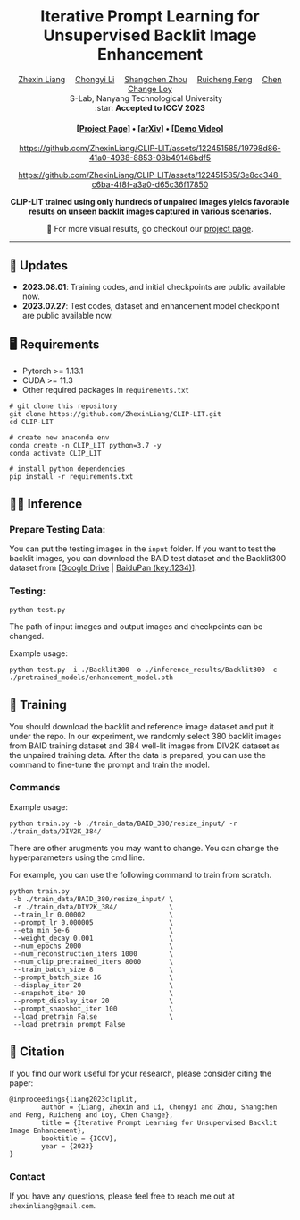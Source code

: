 <div align="center">

<h1>Iterative Prompt Learning for Unsupervised Backlit Image Enhancement</h1>

<div>
    <a href='https://zhexinliang.github.io/' target='_blank'>Zhexin Liang</a>&emsp;
    <a href='https://li-chongyi.github.io/' target='_blank'>Chongyi Li</a>&emsp;
    <a href='https://shangchenzhou.com/' target='_blank'>Shangchen Zhou</a>&emsp;
    <a href='https://jnjaby.github.io/' target='_blank'>Ruicheng Feng</a>&emsp;
    <a href='https://www.mmlab-ntu.com/person/ccloy/' target='_blank'>Chen Change Loy</a>
</div>
<div>
    S-Lab, Nanyang Technological University&emsp; 
</div>

<div>
    :star: <strong>Accepted to ICCV 2023</strong>
</div>
<div>
    <h4 align="center">
        <a href="https://zhexinliang.github.io/CLIP_LIT_page/" target='_blank'>[Project Page]</a> •
        <a href="https://arxiv.org/abs/2303.17569" target='_blank'>[arXiv]</a> •
        <a href="https://youtu.be/CHgLtcB9XUA" target='_blank'>[Demo Video]</a>
    </h4>
</div>

https://github.com/ZhexinLiang/CLIP-LIT/assets/122451585/19798d86-41a0-4938-8853-08b49146bdf5


https://github.com/ZhexinLiang/CLIP-LIT/assets/122451585/3e8cc348-c6ba-4f8f-a3a0-d65c36f17850


<!-- <div>
    <img src="assets/Frankfurt.gif" width="100%"/>
</div> -->

<!-- <div class="img">
    <video muted autoplay="autoplay" loop="loop" width="100%">
        <source src="assets/Dolomites_800.mp4" type="video/mp4">
    </video>
</div> -->
<strong>CLIP-LIT trained using only hundreds of unpaired images yields favorable results on unseen backlit images captured in various scenarios.</strong>
<!-- 
<table>
<tr>
    <td><img src="assets/0032_rgb.gif" width="100%"/></td>
    <td><img src="assets/0032_geo.gif" width="100%"/></td>
    <td><img src="assets/0067_rgb.gif" width="100%"/></td>
    <td><img src="assets/0067_geo.gif" width="100%"/></td>
    <td><img src="assets/0021_rgb_dancing.gif" width="98%"/></td>
    <td><img src="assets/0001_rgb_interpolation.gif" width="88%"/></td>
</tr>
<tr>
    <td align='center' width='14%'>Sample 1 RGB</td>
    <td align='center' width='14%'>Sample 1 Geo</td>
    <td align='center' width='14%'>Sample 2 RGB</td>
    <td align='center' width='14%'>Sample 2 Geo</td>
    <td align='center' width='19%'>Novel Pose Generation</td>
    <td align='center' width='19%'>Latent Space Interpolation</td>
</tr>
</table> -->

:open_book: For more visual results, go checkout our <a href="https://zhexinliang.github.io/CLIP_LIT_page/" target="_blank">project page</a>.

---


</div>

## :mega: Updates
- **2023.08.01**: Training codes, and initial checkpoints are public available now.
- **2023.07.27**: Test codes, dataset and enhancement model checkpoint are public available now.


## :desktop_computer: Requirements

- Pytorch >= 1.13.1
- CUDA >= 11.3
- Other required packages in `requirements.txt`
```
# git clone this repository
git clone https://github.com/ZhexinLiang/CLIP-LIT.git
cd CLIP-LIT

# create new anaconda env
conda create -n CLIP_LIT python=3.7 -y
conda activate CLIP_LIT

# install python dependencies
pip install -r requirements.txt
```

## :running_woman: Inference

### Prepare Testing Data:
You can put the testing images in the `input` folder. If you want to test the backlit images, you can download the BAID test dataset and the Backlit300 dataset from [[Google Drive](https://drive.google.com/drive/folders/1tnZdCxmWeOXMbzXKf-V4HYI4rBRl90Qk?usp=sharing) | [BaiduPan (key:1234)](https://pan.baidu.com/s/1bdGTpVeaHNLWN4uvYLRXXA)].

### Testing:

```
python test.py
```
The path of input images and output images and checkpoints can be changed. 

Example usage:
```
python test.py -i ./Backlit300 -o ./inference_results/Backlit300 -c ./pretrained_models/enhancement_model.pth
```

## :train: Training
You should download the backlit and reference image dataset and put it under the repo. In our experiment, we randomly select 380 backlit images from BAID training dataset and 384 well-lit images from DIV2K dataset as the unpaired training data.
After the data is prepared, you can use the command to fine-tune the prompt and train the model.

### Commands
Example usage:
```
python train.py -b ./train_data/BAID_380/resize_input/ -r ./train_data/DIV2K_384/
```
There are other arugments you may want to change. You can change the hyperparameters using the cmd line.

For example, you can use the following command to train from scratch.
```
python train.py 
 -b ./train_data/BAID_380/resize_input/ \
 -r ./train_data/DIV2K_384/             \
 --train_lr 0.00002                     \
 --prompt_lr 0.000005                   \
 --eta_min 5e-6                         \
 --weight_decay 0.001                   \
 --num_epochs 2000                      \
 --num_reconstruction_iters 1000        \
 --num_clip_pretrained_iters 8000       \
 --train_batch_size 8                   \
 --prompt_batch_size 16                 \
 --display_iter 20                      \
 --snapshot_iter 20                     \
 --prompt_display_iter 20               \
 --prompt_snapshot_iter 100             \
 --load_pretrain False                  \
 --load_pretrain_prompt False
```

## :love_you_gesture: Citation
If you find our work useful for your research, please consider citing the paper:
```
@inproceedings{liang2023cliplit,
        author = {Liang, Zhexin and Li, Chongyi and Zhou, Shangchen and Feng, Ruicheng and Loy, Chen Change},
        title = {Iterative Prompt Learning for Unsupervised Backlit Image Enhancement},
        booktitle = {ICCV},
        year = {2023}
}
```

### Contact
If you have any questions, please feel free to reach me out at `zhexinliang@gmail.com`. 

<!-- ## :newspaper_roll: License

Distributed under the S-Lab License. See `LICENSE` for more information.

## :raised_hands: Acknowledgements

This study is supported by NTU NAP, MOE AcRF Tier 2 (T2EP20221-0033), and under the RIE2020 Industry Alignment Fund – Industry Collaboration Projects (IAF-ICP) Funding Initiative, as well as cash and in-kind contribution from the industry partner(s).

This project is built on source codes shared by [Style -->
